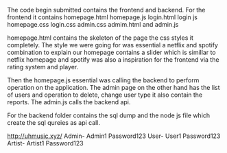 The code begin submitted contains the frontend and backend. For the frontend it contains homepage.html homepage.js login.html login js homepage.css login.css admin.css admim.html and admin.js

homepage.html contains the skeleton of the page the css styles it completely. The style we were going for was essential a netflix and spotify combination to explain our homepage contains a slider which is simillar to netflix homepage and spotify was also a inspiration for the frontend via the rating system and player. 

Then the homepage.js essential was calling the backend to perform operation on the application. The admin page on the other hand has the list of users and operation to delete, change user type it also contain the reports. The admin.js calls the backend api.

For the backend folder contains the sql dump and the node js file which create the sql qureies as api call. 






http://uhmusic.xyz/ 
Admin- Admin1 Password123
User- User1 Password123
Artist- Artist1 Password123





